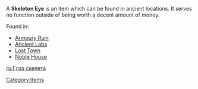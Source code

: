 A **Skeleton Eye** is an item which can be found in ancient locations.
It serves no function outside of being worth a decent amount of money.

Found in:

- [Armoury Ruin](Armoury_Ruin.md "wikilink")
- [Ancient Labs](Ancient_Labs.md "wikilink")
- [Lost Town](Lost_Town.md "wikilink")
- [Noble House](Noble_House.md "wikilink")

[ru:Глаз скелета](ru:Глаз_скелета "wikilink")

[Category:Items](Category:Items "wikilink")